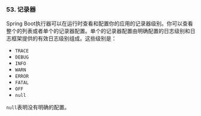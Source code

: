 ### 53. 记录器

Spring Boot执行器可以在运行时查看和配置你的应用的记录器级别。你可以查看整个的列表或者单个的记录器配置。单个的记录器配置由明确配置的日志级别和日志框架提供的有效日志级别组成。这些级别是：

* `TRACE`
* `DEBUG`
* `INFO`
* `WARN`
* `ERROR`
* `FATAL`
* `OFF`
* `null`

`null`表明没有明确的配置。
